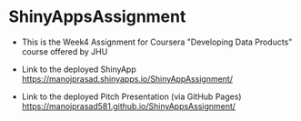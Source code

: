 # ShinyAppsAssignment
 - This is the Week4 Assignment for Coursera "Developing Data Products" course offered by JHU

 - Link to the deployed ShinyApp
https://manojprasad.shinyapps.io/ShinyAppAssignment/

 - Link to the deployed Pitch Presentation (via GitHub Pages)
 https://manojprasad581.github.io/ShinyAppsAssignment/
